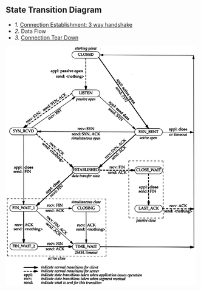 ## State Transition Diagram
- *1.* [Connection Establishment: 3 way handshake](3_Way_Handshake)
- *2.* Data Flow
- *3.* [Connection Tear Down](Tear_Down_Process)

<img src=TCP_State_Diagram.gif width=500 />
